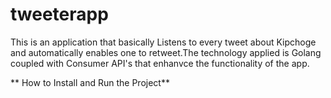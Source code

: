 # tweeterapp

This is an application that basically Listens to every tweet about Kipchoge and automatically enables one to retweet.The technology applied is Golang coupled with Consumer API's that enhanvce the functionality of the app.

** How to Install and Run the Project**

